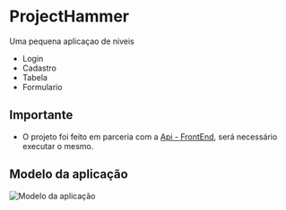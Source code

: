 # ProjectHammer

Uma pequena aplicaçao de niveis

- Login
- Cadastro
- Tabela
- Formulario

## Importante

- O projeto foi feito em parceria com a [Api - FrontEnd](https://github.com/VitorIsaacSM/Frontend-test), será necessário executar o mesmo.

## Modelo da aplicação

 <img src="https://github.com/devsleonardo/ProjectHammer/blob/main/src/assets/gif/home.gif" alt="Modelo da aplicação"/>

